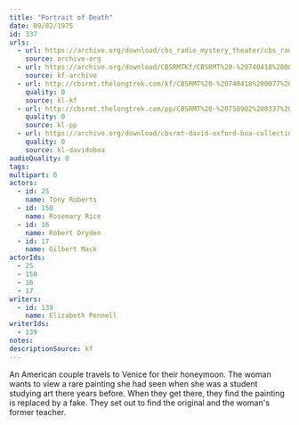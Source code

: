 ```yaml
---
title: "Portrait of Death"
date: 09/02/1975
id: 337
urls: 
  - url: https://archive.org/download/cbs_radio_mystery_theater/cbs_radio_mystery_theater-0301-0350.zip/cbs_radio_mystery_theater-0301-0350%2Fcbsrmt_0337_portrait_of_death.mp3
    source: archive-org
  - url: https://archive.org/download/CBSRMTKf/CBSRMT%20-%20740418%200077%20A%20Portrait%20Of%20Death_kf.mp3
    source: kf-archive
  - url: http://cbsrmt.thelongtrek.com/kf/CBSRMT%20-%20740418%200077%20A%20Portrait%20Of%20Death_kf.mp3
    quality: 0
    source: kl-kf
  - url: http://cbsrmt.thelongtrek.com/pp/CBSRMT%20-%20750902%200337%20Portrait%20of%20Death_pp.mp3
    quality: 0
    source: kl-pp
  - url: https://archive.org/download/cbsrmt-david-oxford-boa-collection/CBSRMT-750902-0337-Portrait-of-Death-(64-44)_kf-{BoA}.mp3
    quality: 0
    source: kl-davidoboa
audioQuality: 0
tags: 
multipart: 0
actors:  
  - id: 25
    name: Tony Roberts  
  - id: 150
    name: Rosemary Rice  
  - id: 16
    name: Robert Dryden  
  - id: 17
    name: Gilbert Mack
actorIds:  
  - 25  
  - 150  
  - 16  
  - 17
writers:  
  - id: 139
    name: Elizabeth Pennell
writerIds:  
  - 139
notes: 
descriptionSource: kf
---
```

An American couple travels to Venice for their honeymoon. The woman wants to view a rare painting she had seen when she was a student studying art there years before. When they get there, they find the painting is replaced by a fake. They set out to find the original and the woman's former teacher.